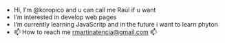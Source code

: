 -  Hi, I’m @koropico and u can call me Raúl if u want
-  I’m interested in develop web pages
-  I’m currently learning JavaScritp and in the future i want to learn phyton
- 📫 How to reach me rmartinatencia@gmail.com 📫
